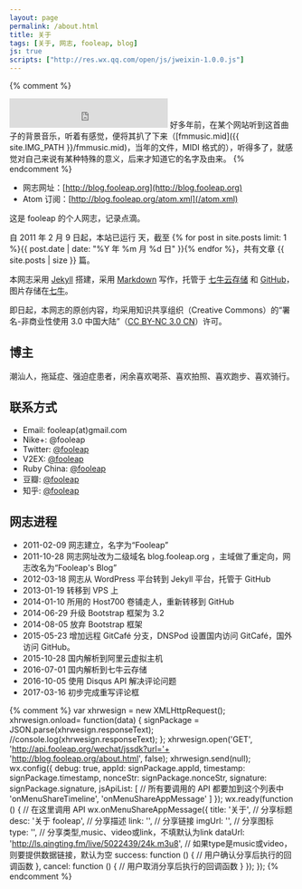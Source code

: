 ```yaml
---
layout: page
permalink: /about.html
title: 关于
tags: [关于, 网志, fooleap, blog]
js: true
scripts: ["http://res.wx.qq.com/open/js/jweixin-1.0.0.js"]
---
```


{% comment %}
<iframe frameborder="no" border="0" marginwidth="0" marginheight="0" height="52" style="width:280px;margin:0;" src="http://music.163.com/outchain/player?type=2&id=165614&auto=0&height=32"></iframe>
好多年前，在某个网站听到这首曲子的背景音乐，听着有感觉，便将其扒了下来（[fmmusic.mid]({{ site.IMG_PATH }}/fmmusic.mid)，当年的文件，MIDI 格式的），听得多了，就感觉对自己来说有某种特殊的意义，后来才知道它的名字及由来。
{% endcomment %}

* 网志网址：[http://blog.fooleap.org](http://blog.fooleap.org)
* Atom 订阅：[http://blog.fooleap.org/atom.xml](/atom.xml)

这是 fooleap 的个人网志，记录点滴。

自 2011 年 2 月 9 日起，本站已运行 <span id="days"></span> 天，截至 {% for post in site.posts limit: 1 %}{{ post.date |  date: "%Y 年 %m 月 %d 日" }}{% endfor %}，共有文章 {{ site.posts | size }} 篇。

本网志采用 [Jekyll](http://jekyllrb.com/) 搭建，采用 [Markdown](http://daringfireball.net/projects/markdown/) 写作，托管于 [七牛云存储](http://www.qiniu.com) 和 [GitHub](https://github.com/fooleap/fooleap.github.io)，图片存储在[七牛](https://portal.qiniu.com/signup?code=3lmtscszx8zf4)。 

即日起，本网志的原创内容，均采用知识共享组织（Creative Commons）的“署名-非商业性使用 3.0 中国大陆”（[CC BY-NC 3.0 CN](http://creativecommons.org/licenses/by-nc/3.0/cn/)）许可。

## 博主

潮汕人，拖延症、强迫症患者，闲余喜欢喝茶、喜欢拍照、喜欢跑步、喜欢骑行。

## 联系方式

* Email: fooleap(at)gmail.com
* Nike+: @fooleap
* Twitter: [@fooleap](http://twitter.com/fooleap)
* V2EX: [@fooleap](http://www.v2ex.com/member/fooleap)
* Ruby China: [@fooleap](http://ruby-china.org/fooleap)
* 豆瓣: [@fooleap](http://douban.com/people/fooleap)
* 知乎: [@fooleap](http://zhihu.com/people/fooleap)

## 网志进程

* 2011-02-09 网志建立，名字为“Fooleap”
* 2011-10-28 网志网址改为二级域名 blog.fooleap.org ，主域做了重定向，网志改名为“Fooleap&#039;s Blog”
* 2012-03-18 网志从 WordPress 平台转到 Jekyll 平台，托管于 GitHub
* 2013-01-19 转移到 VPS 上
* 2014-01-10 所用的 Host700 卷铺走人，重新转移到 GitHub
* 2014-06-29 升级 Bootstrap 框架为 3.2 
* 2014-08-05 放弃 Bootstrap 框架
* 2015-05-23 增加远程 GitCafé 分支，DNSPod 设置国内访问 GitCafé，国外访问 GitHub。
* 2015-10-28 国内解析到阿里云虚拟主机
* 2016-07-01 国内解析到七牛云存储
* 2016-10-05 使用 Disqus API 解决评论问题
* 2017-03-16 初步完成重写评论框 

{% comment %}
  var xhrwesign = new XMLHttpRequest();
  xhrwesign.onload= function(data) {
     signPackage = JSON.parse(xhrwesign.responseText);
     //console.log(xhrwesign.responseText);
  };
  xhrwesign.open('GET', 'http://api.fooleap.org/wechat/jssdk?url='+ 'http://blog.fooleap.org/about.html', false);
  xhrwesign.send(null);
  wx.config({
    debug: true,
    appId: signPackage.appId,
    timestamp: signPackage.timestamp,
    nonceStr: signPackage.nonceStr,
    signature: signPackage.signature,
    jsApiList: [
      // 所有要调用的 API 都要加到这个列表中
      'onMenuShareTimeline',
      'onMenuShareAppMessage'
    ]
  });
  wx.ready(function () {
    // 在这里调用 API
wx.onMenuShareAppMessage({
    title: '关于', // 分享标题
    desc: '关于 fooleap', // 分享描述
    link: '', // 分享链接
    imgUrl: '', // 分享图标
    type: '', // 分享类型,music、video或link，不填默认为link
    dataUrl: 'http://ls.qingting.fm/live/5022439/24k.m3u8', // 如果type是music或video，则要提供数据链接，默认为空
    success: function () { 
        // 用户确认分享后执行的回调函数
    },
    cancel: function () { 
        // 用户取消分享后执行的回调函数
    }
});
  });
{% endcomment %}
<!--<script>
  var birthDay = new Date('02/09/2011');
  var now = new Date();
  var duration = now.getTime() - birthDay.getTime();
  var total= Math.floor(duration / (1000 * 60 * 60 * 24));
  document.getElementById('days').innerHTML = total;
    </script>-->
